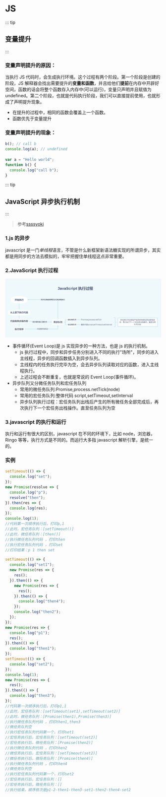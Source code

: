 # JS

::: tip

## 变量提升

:::

### 变量声明提升的原因：

当执⾏ JS 代码时，会⽣成执⾏环境。这个过程有两个阶段。第⼀个阶段是创建的阶段，JS 解释器会找出需要提升的<b>变量和函数</b>，并且给他们<b>提前</b>在内存中开辟好空间，函数的话会将整个函数存⼊内存中(可以运行)，变量只声明并且赋值为 undefined。第⼆个阶段，也就是代码执⾏阶段，我们可以直接提前使⽤，也就形成了声明提升现象。

- 在提升的过程中，相同的函数会覆盖上⼀个函数。
- 函数优先于变量提升

### 变量声明提升的现象：

```js
b(); // call b
console.log(a); // undefined

var a = "Hello world";
function b() {
  console.log("call b");
}
```

::: tip

## JavaScript 异步执行机制

:::

> 参考[ssssyoki](https://juejin.im/post/59e85eebf265da430d571f89)

### 1.js 的异步

javascript 是一门<em>单线程</em>语言，不管是什么新框架新语法糖实现的所谓异步，其实都是用同步的方法去模拟的，牢牢把握住单线程这点非常重要。

### 2.JavaScript 执行过程

![Event Loop脑图](../assets/eventLoop.png)

- 事件循环(Event Loop)是 js 实现异步的一种方法，也是 js 的执行机制。
  - js 执行过程中，同步和异步任务分别进入不同的执行"场所"，同步的进入主线程，异步的回调函数插入到异步队列。
  - 主线程内的任务执行完毕为空，会去异步队列读取对应的函数，进入主线程执行。
  - 上述过程会不断重复，也就是常说的 Event Loop(事件循环)。
- 异步队列又分微任务队列和宏任务队列
  - 常用的微任务队列:Promise,process.netTick(node)
  - 常用的宏任务队列:整体代码 script,setTimeout,setInterval
  - 异步队列执行过程：宏任务队列出栈后产生的所有微任务全部完成后，再次执行下一个宏任务出栈操作。直至任务队列为空

### 3.javascript 的执行和运行

执行和运行有很大的区别，javascript 在不同的环境下，比如 node，浏览器，Ringo 等等，执行方式是不同的。而运行大多指 javascript 解析引擎，是统一的。
### 实例
```js
setTimeout(() => {
  console.log("set");
});
new Promise(resolve => {
  console.log("p");
  resolve("then");
}).then(res => {
  console.log(res);
});
console.log(1);
//代码第一次顺序执行后，打印p,1
//此时，宏任务队列：[setTimeout()]
//此时，微任务队列：[then()]
//执行微任务队列代码 ，打印then
//执行宏任务队列代码 ，打印set
//打印结果：p 1 then set
```

```js
setTimeout(() => {
  console.log("set1");
  new Promise(res => {
    res();
  }).then(() => {
    new Promise(res => {
      res();
    }).then(() => {
      console.log("then4");
    });
    console.log("then2");
  });
});
new Promise(res => {
  console.log("p1");
  res();
}).then(() => {
  console.log("then1");
});
setTimeout(() => {
  console.log("set2");
});
console.log(1);
new Promise(res => {
  res();
}).then(() => {
  console.log("then3");
});
//代码第一次顺序执行后，打印p1,1
//此时，宏任务队列：[setTimeout(set1),setTimeout(set2)]
//此时，微任务队列：[Promise(then1),Promise(then3)]
//执行微任务队列代码 ，打印then1,then3
//微任务队列空
//执行宏任务队列代码第一个，打印set1
//宏任务执行后，宏任务队列：[setTimeout(set2)]
//宏任务执行后，微任务队列：[Promise(then2)]
//执行微任务队列代码 ，打印then2
//微任务执行后，宏任务队列：[setTimeout(set2)]
//微任务执行后，微任务队列：[Promise(then4)]
//执行微任务队列代码 ，打印then4
//微任务队列空
//执行宏任务队列代码第一个，打印set2
//宏任务执行后，宏任务队列：[]
//宏任务执行后，微任务队列：[]
//执行结束。顺序依次是p1-2-then1-then3-set1-then2-then4-set2
```